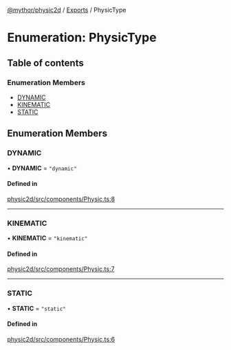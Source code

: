 [@mythor/physic2d](../README.md) / [Exports](../modules.md) / PhysicType

# Enumeration: PhysicType

## Table of contents

### Enumeration Members

- [DYNAMIC](PhysicType.md#dynamic)
- [KINEMATIC](PhysicType.md#kinematic)
- [STATIC](PhysicType.md#static)

## Enumeration Members

### DYNAMIC

• **DYNAMIC** = ``"dynamic"``

#### Defined in

[physic2d/src/components/Physic.ts:8](https://github.com/desaintvincent/mythor/blob/38f422f/packages/physic2d/src/components/Physic.ts#L8)

___

### KINEMATIC

• **KINEMATIC** = ``"kinematic"``

#### Defined in

[physic2d/src/components/Physic.ts:7](https://github.com/desaintvincent/mythor/blob/38f422f/packages/physic2d/src/components/Physic.ts#L7)

___

### STATIC

• **STATIC** = ``"static"``

#### Defined in

[physic2d/src/components/Physic.ts:6](https://github.com/desaintvincent/mythor/blob/38f422f/packages/physic2d/src/components/Physic.ts#L6)

